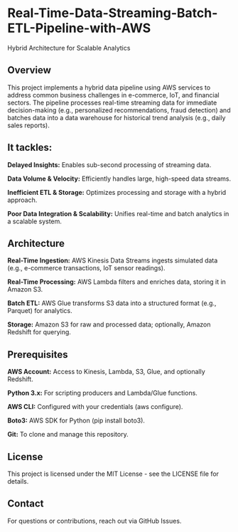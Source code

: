 # Real-Time-Data-Streaming-Batch-ETL-Pipeline-with-AWS
Hybrid Architecture for Scalable Analytics


## Overview
This project implements a hybrid data pipeline using AWS services to address common business challenges in e-commerce, IoT, and financial sectors. The pipeline processes real-time streaming data for immediate decision-making (e.g., personalized recommendations, fraud detection) and batches data into a data warehouse for historical trend analysis (e.g., daily sales reports). 

## It tackles:
**Delayed Insights:** Enables sub-second processing of streaming data.

**Data Volume & Velocity:** Efficiently handles large, high-speed data streams.

**Inefficient ETL & Storage:** Optimizes processing and storage with a hybrid approach.

**Poor Data Integration & Scalability:** Unifies real-time and batch analytics in a scalable system.

## Architecture
**Real-Time Ingestion:** AWS Kinesis Data Streams ingests simulated data (e.g., e-commerce transactions, IoT sensor readings).

**Real-Time Processing:** AWS Lambda filters and enriches data, storing it in Amazon S3.

**Batch ETL:** AWS Glue transforms S3 data into a structured format (e.g., Parquet) for analytics.

**Storage:** Amazon S3 for raw and processed data; optionally, Amazon Redshift for querying.

## Prerequisites
**AWS Account:** Access to Kinesis, Lambda, S3, Glue, and optionally Redshift.

**Python 3.x:** For scripting producers and Lambda/Glue functions.

**AWS CLI:** Configured with your credentials (aws configure).

**Boto3:** AWS SDK for Python (pip install boto3).

**Git:** To clone and manage this repository.

## License
This project is licensed under the MIT License - see the LICENSE file for details.

## Contact
For questions or contributions, reach out via GitHub Issues.
